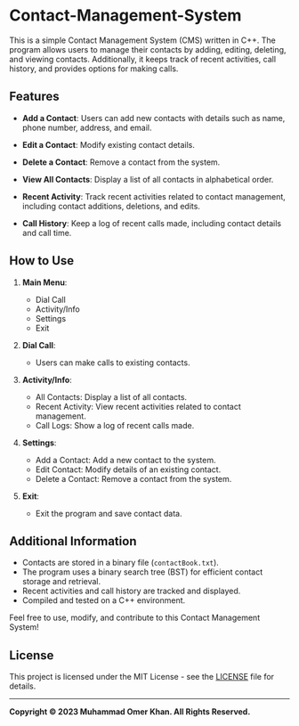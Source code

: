 # Contact-Management-System

This is a simple Contact Management System (CMS) written in C++. The program allows users to manage their contacts by adding, editing, deleting, and viewing contacts. Additionally, it keeps track of recent activities, call history, and provides options for making calls.

## Features

- **Add a Contact**: Users can add new contacts with details such as name, phone number, address, and email.

- **Edit a Contact**: Modify existing contact details.

- **Delete a Contact**: Remove a contact from the system.

- **View All Contacts**: Display a list of all contacts in alphabetical order.

- **Recent Activity**: Track recent activities related to contact management, including contact additions, deletions, and edits.

- **Call History**: Keep a log of recent calls made, including contact details and call time.

## How to Use

1. **Main Menu**:
    - Dial Call
    - Activity/Info
    - Settings
    - Exit

2. **Dial Call**:
    - Users can make calls to existing contacts.

3. **Activity/Info**:
    - All Contacts: Display a list of all contacts.
    - Recent Activity: View recent activities related to contact management.
    - Call Logs: Show a log of recent calls made.

4. **Settings**:
    - Add a Contact: Add a new contact to the system.
    - Edit Contact: Modify details of an existing contact.
    - Delete a Contact: Remove a contact from the system.

5. **Exit**:
    - Exit the program and save contact data.

## Additional Information

- Contacts are stored in a binary file (`contactBook.txt`).
- The program uses a binary search tree (BST) for efficient contact storage and retrieval.
- Recent activities and call history are tracked and displayed.
- Compiled and tested on a C++ environment.

Feel free to use, modify, and contribute to this Contact Management System!

## License
This project is licensed under the MIT License - see the [LICENSE](https://github.com/OmerKhan24/Contact-Management-System/blob/main/LICENSE) file for details.

---

**Copyright © 2023 Muhammad Omer Khan. All Rights Reserved.**
